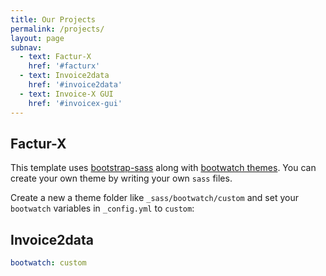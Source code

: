 ```yaml
---
title: Our Projects
permalink: /projects/
layout: page
subnav:
  - text: Factur-X
    href: '#facturx'
  - text: Invoice2data
    href: '#invoice2data'
  - text: Invoice-X GUI
    href: '#invoicex-gui'
---
```


## Factur-X
This template uses [bootstrap-sass](https://github.com/twbs/bootstrap-sass) along with [bootwatch themes](https://bootswatch.com/).
You can create your own theme by writing your own `sass` files.

Create a new a theme folder like `_sass/bootwatch/custom` and set your `bootwatch` variables in `_config.yml` to `custom`:

## Invoice2data

```yaml
bootwatch: custom
```
